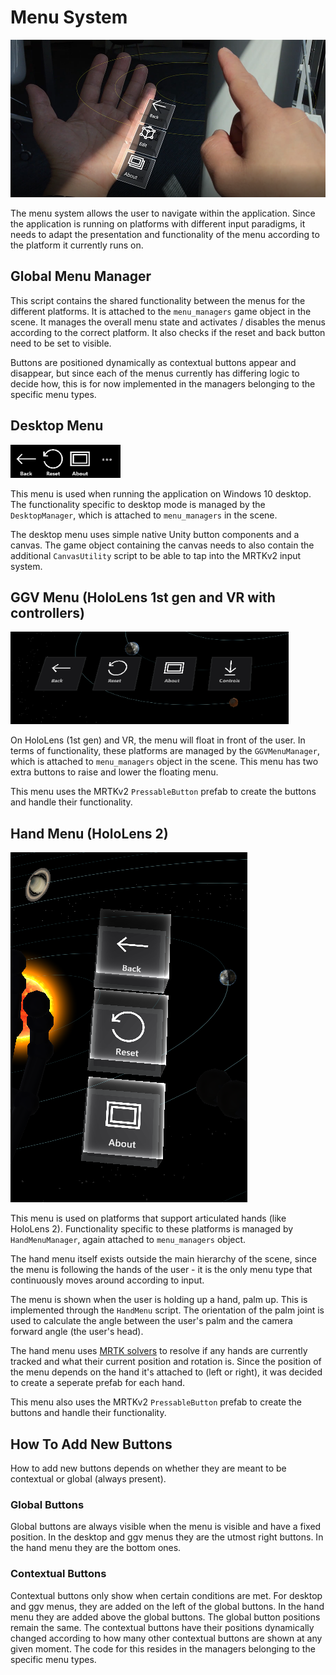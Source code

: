 # Menu System

![Menu System](Images/ge_capture_hand_menu.png)

The menu system allows the user to navigate within the application. Since the application is running on platforms with different input paradigms, it needs to adapt the presentation and functionality of the menu according to the platform it currently runs on.

## Global Menu Manager

This script contains the shared functionality between the menus for the different platforms. It is attached to the `menu_managers` game object in the scene. It manages the overall menu state and activates / disables the menus according to the correct platform. It also checks if the reset and back button need to be set to visible.

Buttons are positioned dynamically as contextual buttons appear and disappear, but since each of the menus currently has differing logic to decide how, this is for now implemented in the managers belonging to the specific menu types.

## Desktop Menu

![Desktop Menu](Images/ge_menu_desktop.png)

This menu is used when running the application on Windows 10 desktop. The functionality specific to desktop mode is managed by the `DesktopManager`, which is attached to `menu_managers` in the scene.

The desktop menu uses simple native Unity button components and a canvas. The game object containing the canvas needs to also contain the additional `CanvasUtility` script to be able to tap into the MRTKv2 input system.

## GGV Menu (HoloLens 1st gen and VR with controllers)

![GGV Menu](Images/ge_menu_ggv.png)

On HoloLens (1st gen) and VR, the menu will float in front of the user. In terms of functionality, these platforms are managed by the `GGVMenuManager`, which is  attached to `menu_managers` object in the scene. This menu has two extra buttons to raise and lower the floating menu.

This menu uses the MRTKv2 `PressableButton` prefab to create the buttons and handle their functionality.

## Hand Menu (HoloLens 2)

![Hand Menu](Images/ge_menu_hand.png)

This menu is used on platforms that support articulated hands (like HoloLens 2). Functionality specific to these platforms is managed by `HandMenuManager`, again attached to `menu_managers` object.

The hand menu itself exists outside the main hierarchy of the scene, since the menu is following the hands of the user - it is the only menu type that continuously moves around according to input.

The menu is shown when the user is holding up a hand, palm up. This is implemented through the `HandMenu` script. The orientation of the palm joint is used to calculate the angle between the user's palm and the camera forward angle (the user's head).

The hand menu uses [MRTK solvers](https://github.com/Microsoft/MixedRealityToolkit-Unity/blob/mrtk_development/Documentation/README_Solver.md) to resolve if any hands are currently tracked and what their current position and rotation is. Since the position of the menu depends on the hand it's attached to (left or right), it was decided to create a seperate prefab for each hand.

This menu also uses the MRTKv2 `PressableButton` prefab to create the buttons and handle their functionality.

## How To Add New Buttons

How to add new buttons depends on whether they are meant to be contextual or global (always present).

### Global Buttons

Global buttons are always visible when the menu is visible and have a fixed position. In the desktop and ggv menus they are the utmost right buttons. In the hand menu they are the bottom ones.

### Contextual Buttons

Contextual buttons only show when certain conditions are met. For desktop and ggv menus, they are added on the left of the global buttons. In the hand menu they are added above the global buttons. The global button positions remain the same. The contextual buttons have their positions dynamically changed according to how many other contextual buttons are shown at any given moment. The code for this resides in the managers belonging to the specific menu types.